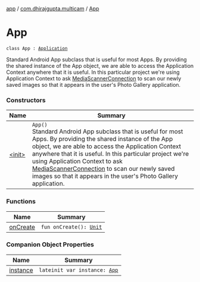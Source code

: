 [app](../../index.md) / [com.dhirajgupta.multicam](../index.md) / [App](./index.md)

# App

`class App : `[`Application`](https://developer.android.com/reference/android/app/Application.html)

Standard Android App subclass that is useful for most Apps. By providing the shared instance of the App object,
we are able to access the Application Context anywhere that it is useful. In this particular project we're using
Application Context to ask [MediaScannerConnection](https://developer.android.com/reference/android/media/MediaScannerConnection.html) to scan our newly saved images so that it appears in the user's
Photo Gallery application.

### Constructors

| Name | Summary |
|---|---|
| [&lt;init&gt;](-init-.md) | `App()`<br>Standard Android App subclass that is useful for most Apps. By providing the shared instance of the App object, we are able to access the Application Context anywhere that it is useful. In this particular project we're using Application Context to ask [MediaScannerConnection](https://developer.android.com/reference/android/media/MediaScannerConnection.html) to scan our newly saved images so that it appears in the user's Photo Gallery application. |

### Functions

| Name | Summary |
|---|---|
| [onCreate](on-create.md) | `fun onCreate(): `[`Unit`](https://kotlinlang.org/api/latest/jvm/stdlib/kotlin/-unit/index.html) |

### Companion Object Properties

| Name | Summary |
|---|---|
| [instance](instance.md) | `lateinit var instance: `[`App`](./index.md) |
